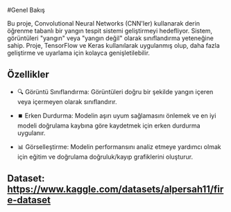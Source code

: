 #Genel Bakış

Bu proje, Convolutional Neural Networks (CNN'ler) kullanarak derin öğrenme tabanlı bir yangın tespit sistemi geliştirmeyi hedefliyor. Sistem, görüntüleri "yangın" veya "yangın değil" olarak sınıflandırma yeteneğine sahip. Proje, TensorFlow ve Keras kullanılarak uygulanmış olup, daha fazla geliştirme ve uyarlama için kolayca genişletilebilir.


## Özellikler

- 🔍 Görüntü Sınıflandırma: Görüntüleri doğru bir şekilde yangın içeren veya içermeyen olarak sınıflandırır.

- ⏹️ Erken Durdurma: Modelin aşırı uyum sağlamasını önlemek ve en iyi modeli doğrulama kaybına göre kaydetmek için erken durdurma uygulanır.

- 📊 Görselleştirme: Modelin performansını analiz etmeye yardımcı olmak için eğitim ve doğrulama doğruluk/kayıp grafiklerini oluşturur.


## Dataset: https://www.kaggle.com/datasets/alpersah11/fire-dataset
